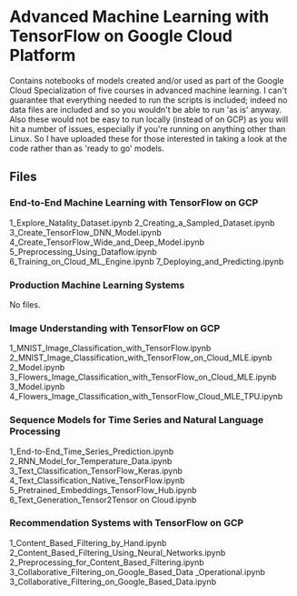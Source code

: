 # Advanced Machine Learning with TensorFlow on Google Cloud Platform

Contains notebooks of models created and/or used as part of the Google Cloud Specialization of five courses in advanced machine learning.  I can't guarantee that everything needed to run the scripts is included; indeed no data files are included and so you wouldn't be able to run 'as is' anyway.  Also these would not be easy to run locally (instead of on GCP) as you will hit a number of issues, especially if you're running on anything other than Linux.  So I have uploaded these for those interested in taking a look at the code rather than as 'ready to go' models.

## Files

### End-to-End Machine Learning with TensorFlow on GCP

1_Explore_Natality_Dataset.ipynb
2_Creating_a_Sampled_Dataset.ipynb
3_Create_TensorFlow_DNN_Model.ipynb
4_Create_TensorFlow_Wide_and_Deep_Model.ipynb
5_Preprocessing_Using_Dataflow.ipynb
6_Training_on_Cloud_ML_Engine.ipynb
7_Deploying_and_Predicting.ipynb

### Production Machine Learning Systems

No files.

### Image Understanding with TensorFlow on GCP

1_MNIST_Image_Classification_with_TensorFlow.ipynb
2_MNIST_Image_Classification_with_TensorFlow_on_Cloud_MLE.ipynb
2_Model.ipynb
3_Flowers_Image_Classification_with_TensorFlow_on_Cloud_MLE.ipynb
3_Model.ipynb
4_Flowers_Image_Classification_with_TensorFlow_Cloud_MLE_TPU.ipynb

### Sequence Models for Time Series and Natural Language Processing

1_End-to-End_Time_Series_Prediction.ipynb
2_RNN_Model_for_Temperature_Data.ipynb
3_Text_Classification_TensorFlow_Keras.ipynb
4_Text_Classification_Native_TensorFlow.ipynb
5_Pretrained_Embeddings_TensorFlow_Hub.ipynb
6_Text_Generation_Tensor2Tensor on Cloud.ipynb

### Recommendation Systems with TensorFlow on GCP

1_Content_Based_Filtering_by_Hand.ipynb
2_Content_Based_Filtering_Using_Neural_Networks.ipynb
2_Preprocessing_for_Content_Based_Filtering.ipynb
3_Collaborative_Filtering_on_Google_Based_Data _Operational.ipynb
3_Collaborative_Filtering_on_Google_Based_Data.ipynb
